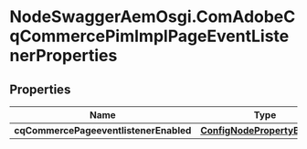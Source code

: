 # NodeSwaggerAemOsgi.ComAdobeCqCommercePimImplPageEventListenerProperties

## Properties
Name | Type | Description | Notes
------------ | ------------- | ------------- | -------------
**cqCommercePageeventlistenerEnabled** | [**ConfigNodePropertyBoolean**](ConfigNodePropertyBoolean.md) |  | [optional] 


